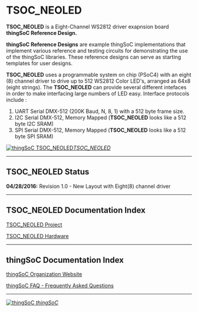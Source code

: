 # TSOC_NEOLED

**TSOC_NEOLED** is a Eight-Channel WS2812 driver exapnsion board **thingSoC Reference Design.** 

**thingSoC Reference Designs** are example thingSoC implementations that implement
various reference and testing circuits for demonstrating the use of the thingSoC libraries.
These reference designs can serve as starting templates for user designs.

**TSOC_NEOLED** uses a programmable system on chip (PSoC4) with an eight (8) channel driver
to drive up to 512 WS2812 Color LED's, arranged as 64x8 (eight strings).
The **TSOC_NEOLED** can provide several different intefaces in order to make
interfacing large numbers of LED easy. Interface protocols include :

1) UART Serial DMX-512 (200K Baud, N, 8, 1) with a 512 byte frame size.
2) I2C Serial DMX-512, Memory Mapped (**TSOC_NEOLED** looks like a 512 byte I2C SRAM)
3) SPI Serial DMX-512, Memory Mapped (**TSOC_NEOLED** looks like a 512 byte SPI SRAM)


[![thingSoC TSOC_NEOLED](https://raw.githubusercontent.com/thingSoC/TSOC_NEOLED/master/TSOC_NEOLED/images/TSC_NEOLED_top.png?raw=true)*TSOC_NEOLED*](https://github.com/thingSoC/TSOC_NEOLED)

---------------------------------------

## TSOC_NEOLED Status <a name="TSOC_NEOLED_status"/>

**04/28/2016:** 
Revision 1.0 - New Layout with Eight(8) channel driver


---------------------------------------

## TSOC_NEOLED Documentation Index <a name="TSOC_NEOLED_documentation_index"/>

[TSOC_NEOLED Project](http://thingsoc.github.io/projects/TSOC_NEOLED.html)

[TSOC_NEOLED Hardware](https://github.com/thingSoC/TSOC_NEOLED/tree/master/TSOC_NEOLED/hardware)


---------------------------------------

## thingSoC Documentation Index <a name="thingSoC_documentation_index"/>

[thingSoC Organization Website](http://thingSoC.github.io)

[thingSoC FAQ - Frequently Asked Questions](http://thingsoc.github.io/support/faq.html)

---------------------------------------

[![thingSoC](http://thingsoc.github.io/img/projects/thingSoC/thingSoC_thumb.png?raw=true) 
*thingSoC*](http://thingsoc.github.io)
